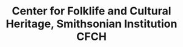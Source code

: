 ---
layout: repo
title: "Center for Folklife and Cultural Heritage, Smithsonian Institution CFCH"
id: 24031
permalink: repos/24031/
---